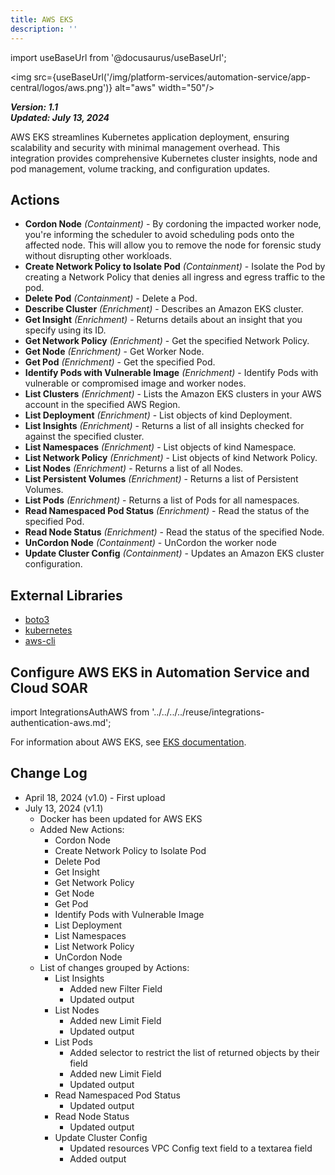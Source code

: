 ```yaml
---
title: AWS EKS
description: ''
---
```


import useBaseUrl from '@docusaurus/useBaseUrl';

<img src={useBaseUrl('/img/platform-services/automation-service/app-central/logos/aws.png')} alt="aws" width="50"/>

***Version: 1.1  
Updated: July 13, 2024***

AWS EKS streamlines Kubernetes application deployment, ensuring scalability and security with minimal management overhead.
This integration provides comprehensive Kubernetes cluster insights, node and pod management, volume tracking, and configuration updates.

## Actions

* **Cordon Node** _(Containment)_ - By cordoning the impacted worker node, you're informing the scheduler to avoid scheduling pods onto the affected node. This will allow you to remove the node for forensic study without disrupting other workloads.
* **Create Network Policy to Isolate Pod** _(Containment)_ - Isolate the Pod by creating a Network Policy that denies all ingress and egress traffic to the pod.
* **Delete Pod** _(Containment)_ - Delete a Pod.
* **Describe Cluster** _(Enrichment)_ - Describes an Amazon EKS cluster.
* **Get Insight** _(Enrichment)_ - Returns details about an insight that you specify using its ID.
* **Get Network Policy** _(Enrichment)_ - Get the specified Network Policy.
* **Get Node** _(Enrichment)_ - Get Worker Node.
* **Get Pod** _(Enrichment)_ - Get the specified Pod.
* **Identify Pods with Vulnerable Image** _(Enrichment)_ - Identify Pods with vulnerable or compromised image and worker nodes.
* **List Clusters** _(Enrichment)_ - Lists the Amazon EKS clusters in your AWS account in the specified AWS Region.
* **List Deployment** _(Enrichment)_ - List objects of kind Deployment.
* **List Insights** _(Enrichment)_ - Returns a list of all insights checked for against the specified cluster.
* **List Namespaces** _(Enrichment)_ - List objects of kind Namespace.
* **List Network Policy** _(Enrichment)_ - List objects of kind Network Policy.
* **List Nodes** _(Enrichment)_ - Returns a list of all Nodes.
* **List Persistent Volumes** _(Enrichment)_ - Returns a list of Persistent Volumes.
* **List Pods** _(Enrichment)_ - Returns a list of Pods for all namespaces.
* **Read Namespaced Pod Status** _(Enrichment)_ - Read the status of the specified Pod.
* **Read Node Status** _(Enrichment)_ - Read the status of the specified Node.
* **UnCordon Node** _(Containment)_ - UnCordon the worker node
* **Update Cluster Config** _(Containment)_ - Updates an Amazon EKS cluster configuration.

## External Libraries

* [boto3](https://github.com/boto/boto3/blob/develop/LICENSE)
* [kubernetes](https://github.com/kubernetes/kubernetes/blob/master/LICENSE)
* [aws-cli](https://github.com/aws/aws-cli/blob/develop/LICENSE.txt)

## Configure AWS EKS in Automation Service and Cloud SOAR

import IntegrationsAuthAWS from '../../../../reuse/integrations-authentication-aws.md';

<IntegrationsAuthAWS/>

For information about AWS EKS, see [EKS documentation](https://docs.aws.amazon.com/eks/).

## Change Log

* April 18, 2024 (v1.0) - First upload
* July 13, 2024 (v1.1)
    + Docker has been updated for AWS EKS
    + Added New Actions:
        - Cordon Node
        - Create Network Policy to Isolate Pod
        - Delete Pod
        - Get Insight
        - Get Network Policy
        - Get Node
        - Get Pod
        - Identify Pods with Vulnerable Image
        - List Deployment
        - List Namespaces
        - List Network Policy
        - UnCordon Node
    + List of changes grouped by Actions:
        - List Insights
            * Added new Filter Field
            * Updated output
        - List Nodes
            * Added new Limit Field
            * Updated output
        - List Pods
            * Added selector to restrict the list of returned objects by their field
            * Added new Limit Field
            * Updated output
        - Read Namespaced Pod Status
            * Updated output
        - Read Node Status
            * Updated output
        - Update Cluster Config
            * Updated resources VPC Config text field to a textarea field
            * Added output